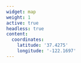 ```yaml
---
widget: map
weight: 1
active: true
headless: true
content:
  coordinates:
    latitude: '37.4275'
    longitude: '-122.1697'
---
```

